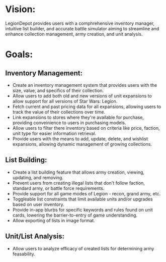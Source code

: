 # Vision:
LegionDepot provides users with a comphrehensive inventory manager, intuitive list builder, and accurate battle simulator aiming to streamline and enhance collection management, army creation, and unit analysis. 

# Goals:

## Inventory Management:
- Create an inventory management system that provides users with the size, value, and specifics of their collection.
- Allow users to add both old and new versions of unit expansions to allow support for all versions of Star Wars: Legion.
- Fetch current and past pricing data for all expansions, allowing users to track the value of their collections over time.
- Link expansions to stores where they're available for purchase, providing conveinience to users in purchasing models.
- Allow users to filter there inventory based on criteria like price, faction, unit type for easier information retrieval.
- Provide users with the means to add, update, delete, and wishlist expansions, allowing dynamic management of growing collections.
## List Building:
- Create a list building feature that allows army creation, viewing, updating, and removing.
- Prevent users from creating illegal lists that don't follow faction, standard army, or battle force requirements.
- Provide support for all game modes of Legion - recon, grand army, etc.
- Toggleable list constraints that limit available units and/or upgrades based on user inventory.
- Provide in-app blurbs for specific keywords and rules found on unit cards, lowering the barrier-to-entry of game understanding.
- Allow exporting of lists in image format.
## Unit/List Analysis:
- Allow users to analyze efficacy of created lists for determining army feasability.
